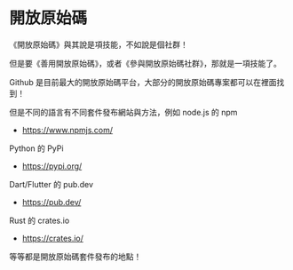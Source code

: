 # 開放原始碼

《開放原始碼》與其說是項技能，不如說是個社群！

但是要《善用開放原始碼》，或者《參與開放原始碼社群》，那就是一項技能了。

Github 是目前最大的開放原始碼平台，大部分的開放原始碼專案都可以在裡面找到！

但是不同的語言有不同套件發布網站與方法，例如 node.js 的 npm

* https://www.npmjs.com/

Python 的 PyPi

* https://pypi.org/

Dart/Flutter 的 pub.dev

* https://pub.dev/

Rust 的 crates.io

* https://crates.io/

等等都是開放原始碼套件發布的地點！

